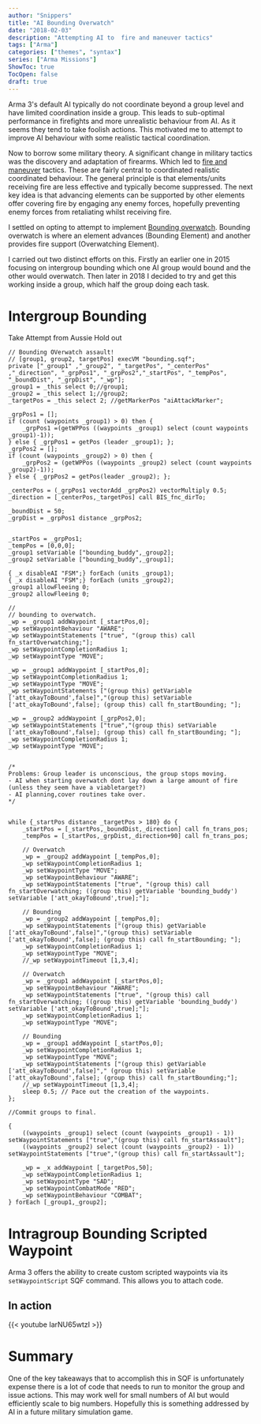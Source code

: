 ```yaml
---
author: "Snippers"
title: "AI Bounding Overwatch"
date: "2018-02-03"
description: "Attempting AI to  fire and maneuver tactics"
tags: ["Arma"]
categories: ["themes", "syntax"]
series: ["Arma Missions"]
ShowToc: true
TocOpen: false
draft: true
---
```


Arma 3's default AI typically do not coordinate beyond a group level and have limited coordination inside a group. This leads to sub-optimal performance in firefights and more unrealistic behaviour from AI. As it seems they tend to take foolish actions. This motivated me to attempt to improve AI behaviour with some realistic tactical coordination.

Now to borrow some military theory. A significant change in military tactics was the discovery and adaptation of firearms. Which led to [fire and maneuver](https://en.wikipedia.org/wiki/Fire_and_movement) tactics. These are fairly central to coordinated realistic coordinated behaviour. The general principle is that elements/units receiving fire are less effective and typically become suppressed. The next key idea is that advancing elements can be supported by other elements offer covering fire by engaging any enemy forces, hopefully preventing enemy forces from retaliating whilst receiving fire.

I settled on opting to attempt to implement [Bounding overwatch](https://en.wikipedia.org/wiki/Bounding_overwatch). Bounding overwatch is where an element advances (Bounding Element) and another provides fire support (Overwatching Element).

I carried out two distinct efforts on this. Firstly an earlier one in 2015 focusing on intergroup bounding which one AI group would bound and the other would overwatch. Then later in 2018 I decided to try and get this working inside a group, which half the group doing each task.

# Intergroup Bounding
Take Attempt from Aussie Hold out


```sqf
// Bounding OVerwatch assault!
// [group1, group2, targetPos] execVM "bounding.sqf";
private ["_group1" ,"_group2", "_targetPos", "_centerPos" ,"_direction", "_grpPos1", "_grpPos2","_startPos", "_tempPos", "_boundDist", "_grpDist", "_wp"];
_group1 = _this select 0;//group1;
_group2 = _this select 1;//group2;
_targetPos = _this select 2; //getMarkerPos "aiAttackMarker";

_grpPos1 = [];
if (count (waypoints _group1) > 0) then {
	_grpPos1 =(getWPPos ((waypoints _group1) select (count waypoints _group1)-1));
} else { _grpPos1 = getPos (leader _group1); };
_grpPos2 = [];
if (count (waypoints _group2) > 0) then {
	_grpPos2 = (getWPPos ((waypoints _group2) select (count waypoints _group2)-1));
} else { _grpPos2 = getPos(leader _group2); };

_centerPos = (_grpPos1 vectorAdd _grpPos2) vectorMultiply 0.5;
_direction = [_centerPos,_targetPos] call BIS_fnc_dirTo;

_boundDist = 50;
_grpDist = _grpPos1 distance _grpPos2;


_startPos = _grpPos1;
_tempPos = [0,0,0];
_group1 setVariable ["bounding_buddy",_group2];
_group2 setVariable ["bounding_buddy",_group1];

{ _x disableAI "FSM";} forEach (units _group1);
{ _x disableAI "FSM";} forEach (units _group2);
_group1 allowFleeing 0;
_group2 allowFleeing 0;

//
// bounding to overwatch.
_wp = _group1 addWaypoint [_startPos,0];
_wp setWaypointBehaviour "AWARE";
_wp setWaypointStatements ["true", "(group this) call fn_startOverwatching;"];
_wp setWaypointCompletionRadius 1;
_wp setWaypointType "MOVE";

_wp = _group1 addWaypoint [_startPos,0];
_wp setWaypointCompletionRadius 1;
_wp setWaypointType "MOVE";
_wp setWaypointStatements ["(group this) getVariable ['att_okayToBound',false]","(group this) setVariable ['att_okayToBound',false]; (group this) call fn_startBounding; "];

_wp = _group2 addWaypoint [_grpPos2,0];
_wp setWaypointStatements ["true","(group this) setVariable ['att_okayToBound',false]; (group this) call fn_startBounding; "];
_wp setWaypointCompletionRadius 1;
_wp setWaypointType "MOVE";


/*
Problems: Group leader is unconscious, the group stops moving.
- AI when starting overwatch dont lay down a large amount of fire (unless they seem have a viabletarget?)
- AI planning,cover routines take over.
*/


while {_startPos distance _targetPos > 180} do {
	_startPos = [_startPos,_boundDist,_direction] call fn_trans_pos;
	_tempPos = [_startPos,_grpDist,_direction+90] call fn_trans_pos;
	
	// Overwatch
	_wp = _group2 addWaypoint [_tempPos,0];
	_wp setWaypointCompletionRadius 1;
	_wp setWaypointType "MOVE";
	_wp setWaypointBehaviour "AWARE";
	_wp setWaypointStatements ["true", "(group this) call fn_startOverwatching; ((group this) getVariable 'bounding_buddy') setVariable ['att_okayToBound',true];"];
	
	// Bounding
	_wp = _group2 addWaypoint [_tempPos,0];
	_wp setWaypointStatements ["(group this) getVariable ['att_okayToBound',false]","(group this) setVariable ['att_okayToBound',false]; (group this) call fn_startBounding; "];
	_wp setWaypointCompletionRadius 1;
	_wp setWaypointType "MOVE";
	//_wp setWaypointTimeout [1,3,4];
	
	// Overwatch
	_wp = _group1 addWaypoint [_startPos,0];
	_wp setWaypointBehaviour "AWARE";
	_wp setWaypointStatements ["true", "(group this) call fn_startOverwatching; ((group this) getVariable 'bounding_buddy') setVariable ['att_okayToBound',true];"];
	_wp setWaypointCompletionRadius 1;
	_wp setWaypointType "MOVE";
	
	// Bounding
	_wp = _group1 addWaypoint [_startPos,0];
	_wp setWaypointCompletionRadius 1;
	_wp setWaypointType "MOVE";
	_wp setWaypointStatements ["(group this) getVariable ['att_okayToBound',false]"," (group this) setVariable ['att_okayToBound',false]; (group this) call fn_startBounding;"];
	//_wp setWaypointTimeout [1,3,4];
	sleep 0.5; // Pace out the creation of the waypoints.
};

//Commit groups to final.

{
	((waypoints _group1) select (count (waypoints _group1) - 1)) setWaypointStatements ["true","(group this) call fn_startAssault"];
	((waypoints _group2) select (count (waypoints _group2) - 1)) setWaypointStatements ["true","(group this) call fn_startAssault"];

	_wp = _x addWaypoint [_targetPos,50];
	_wp setWaypointCompletionRadius 1;
	_wp setWaypointType "SAD";
	_wp setWaypointCombatMode "RED";
	_wp setWaypointBehaviour "COMBAT";
} forEach [_group1,_group2];

```

# Intragroup Bounding Scripted Waypoint
Arma 3 offers the ability to create custom scripted waypoints via its `setWaypointScript` SQF command. This allows you to attach code.


## In action
{{< youtube IarNU65wtzI >}}

# Summary
One of the key takeaways that to accomplish this in SQF is unfortunately expense there is a lot of code that needs to run to monitor the group and issue actions. This may work well for small numbers of AI but would efficiently scale to big numbers. Hopefully this is something addressed by AI in a future military simulation game.